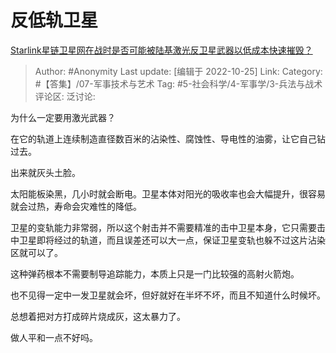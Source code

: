 # 反低轨卫星
[Starlink星链卫星网在战时是否可能被陆基激光反卫星武器以低成本快速摧毁？](https://www.zhihu.com/question/475827334/answer/2728885581)

> Author: #Anonymity
> Last update: [编辑于 2022-10-25]
> Link:
> Category: #【答集】/07-军事技术与艺术
> Tag: #5-社会科学/4-军事学/3-兵法与战术 
> 评论区:
> 泛讨论:

为什么一定要用激光武器？

在它的轨道上连续制造直径数百米的沾染性、腐蚀性、导电性的油雾，让它自己钻过去。

出来就灰头土脸。

太阳能板染黑，几小时就会断电。卫星本体对阳光的吸收率也会大幅提升，很容易就会过热，寿命会灾难性的降低。

卫星的变轨能力非常弱，所以这个射击并不需要精准的击中卫星本身，它只需要击中卫星即将经过的轨道，而且误差还可以大一点，保证卫星变轨也躲不过这片沾染区就可以了。

这种弹药根本不需要制导追踪能力，本质上只是一门比较强的高射火箭炮。

也不见得一定中一发卫星就会坏，但好就好在半坏不坏，而且不知道什么时候坏。

总想着把对方打成碎片烧成灰，这太暴力了。

做人平和一点不好吗。
